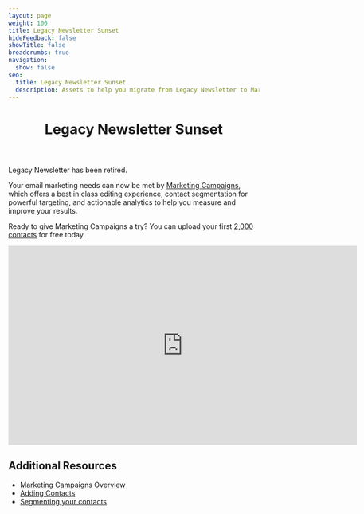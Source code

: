 ```yaml
---
layout: page
weight: 100
title: Legacy Newsletter Sunset
hideFeedback: false
showTitle: false
breadcrumbs: true
navigation:
  show: false
seo:
  title: Legacy Newsletter Sunset
  description: Assets to help you migrate from Legacy Newsletter to Marketing Campaigns
---
```

<header class="page-header"><h1>Legacy Newsletter Sunset</h1></header>

<call-out type="warning">

Legacy Newsletter has been retired.

</call-out>

Your email marketing needs can now be met by [Marketing Campaigns](https://sendgrid.com/solutions/email-marketing/), which offers a best in class editing experience,
contact segmentation for powerful targeting, and actionable analytics to help you measure and improve your results.

Ready to give Marketing Campaigns a try? You can upload your first [2,000 contacts](https://app.sendgrid.com/login?redirect_to=%2Fmarketing_campaigns%2Fui%2Fwelcome) for free today.

<iframe src="https://player.vimeo.com/video/185514373" width="700" height="400" frameborder="0" webkitallowfullscreen mozallowfullscreen allowfullscreen></iframe>

## 	Additional Resources

* [Marketing Campaigns Overview]({{root_url}}/help-support/sending-email/how-to-send-email/)
* [Adding Contacts]({{root_url}}/help-support/managing-contacts/adding-contacts/)
* [Segmenting your contacts]({{root_url}}/help-support/managing-contacts/segmenting-your-contacts/)
